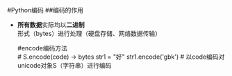 #Python编码
##编码的作用
- <strong>所有数据</strong>实际均以<strong>二进制</strong>形式（bytes）进行处理（硬盘存储、网络数据传输）

    #encode编码方法  
    \# S.encode(code) -> bytes
    str1 = "好"
    str1.encode('gbk') \# 以code编码对unicode对象S（字符串）进行编码